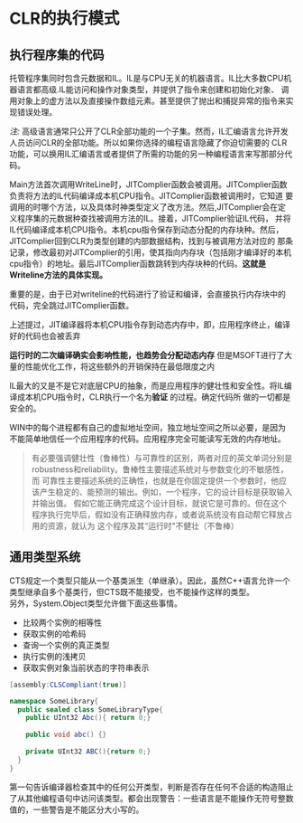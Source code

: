 # CLR的执行模式
## 执行程序集的代码
托管程序集同时包含元数据和IL。IL是与CPU无关的机器语言。IL比大多数CPU机器语言都高级.IL能访问和操作对象类型，并提供了指令来创建和初始化对象、
调用对象上的虚方法以及直接操作数组元素。甚至提供了抛出和捕捉异常的指令来实现错误处理。  

*注:* 高级语言通常只公开了CLR全部功能的一个子集。然而，IL汇编语言允许开发人员访问CLR的全部功能。所以如果你选择的编程语言隐藏了你迫切需要的
CLR功能，可以换用IL汇编语言或者提供了所需的功能的另一种编程语言来写那部分代码。  

Main方法首次调用WriteLine时，JITComplier函数会被调用。JITComplier函数负责将方法的IL代码编译成本机CPU指令。JITComplier函数被调用时，它知道
要调用的时哪个方法，以及具体时神类型定义了改方法。然后,JITComplier会在定义程序集的元数据种查找被调用方法的IL。接着，JITComplier验证IL代码，
并将IL代码编译成本机CPU指令。本机cpu指令保存到动态分配的内存块种。然后，JITComplier回到CLR为类型创建的内部数据结构，找到与被调用方法对应的
那条记录，修改最初对JITComplier的引用，使其指向内存块（包括刚才编译好的本机cpu指令）的地址。最后JITComplier函数跳转到内存块种的代码。**这就是
Writeline方法的具体实现。**  

重要的是，由于已对writeline的代码进行了验证和编译，会直接执行内存块中的代码，完全跳过JITComplier函数。  

上述提过，JIT编译器将本机CPU指令存到动态内存中，即，应用程序终止，编译好的代码也会被丢弃

**运行时的二次编译确实会影响性能，也趋势会分配动态内存** 但是MSOFT进行了大量的性能优化工作，将这些额外的开销保持在最低限度之内  

IL最大的又是不是它对底层CPU的抽象，而是应用程序的健壮性和安全性。将IL编译成本机CPU指令时，CLR执行一个名为**验证** 的过程。确定代码所
做的一切都是安全的。  

WIN中的每个进程都有自己的虚拟地址空间，独立地址空间之所以必要，是因为不能简单地信任一个应用程序的代码。应用程序完全可能读写无效的内存地址。  

> 有必要强调健壮性（鲁棒性）与可靠性的区别，两者对应的英文单词分别是robustness和reliability。鲁棒性主要描述系统对与参数变化的不敏感性，而
可靠性主要描述系统的正确性，也就是在你固定提供一个参数时，他应该产生稳定的、能预测的输出。例如，一个程序，它的设计目标是获取输入并输出值。
假如它能正确完成这个设计目标，就说它是可靠的。但在这个程序执行完毕后，假如没有正确释放内存，或者说系统没有自动帮它释放占用的资源，就认为
这个程序及其“运行时"不健壮（不鲁棒）  

## 通用类型系统
CTS规定一个类型只能从一个基类派生（单继承）。因此，虽然C++语言允许一个类型继承自多个基类行，但CTS既不能接受，也不能操作这样的类型。  
另外，System.Object类型允许做下面这些事情。  
- 比较两个实例的相等性
- 获取实例的哈希码
- 查询一个实例的真正类型
- 执行实例的浅拷贝
- 获取实例对象当前状态的字符串表示  

```c#
[assembly:CLSCompliant(true)]

namespace SomeLibrary{
  public sealed class SomeLibraryType{
    public UInt32 Abc(){ return 0;}
    
    public void abc() {}
    
    private UInt32 ABC(){return 0;}
  }
}
```
第一句告诉编译器检查其中的任何公开类型，判断是否存在任何不合适的构造阻止了从其他编程语句中访问该类型。都会出现警告：一些语言是不能操作无符号整数值的，一些警告是不能区分大小写的。  
